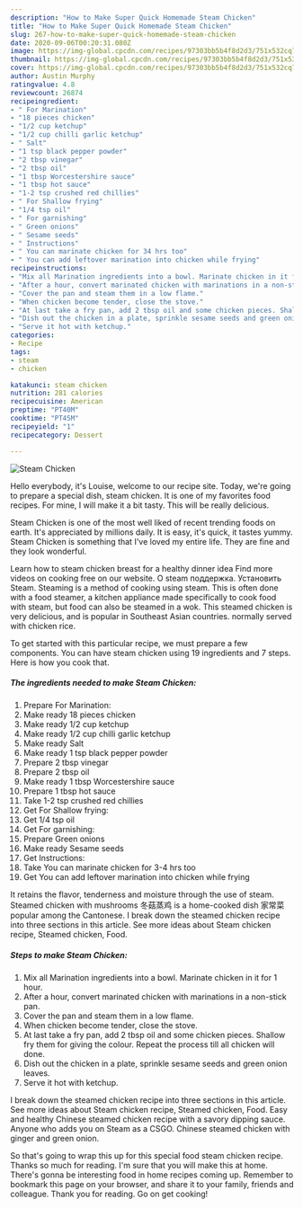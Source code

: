 ```yaml
---
description: "How to Make Super Quick Homemade Steam Chicken"
title: "How to Make Super Quick Homemade Steam Chicken"
slug: 267-how-to-make-super-quick-homemade-steam-chicken
date: 2020-09-06T00:20:31.080Z
image: https://img-global.cpcdn.com/recipes/97303bb5b4f8d2d3/751x532cq70/steam-chicken-recipe-main-photo.jpg
thumbnail: https://img-global.cpcdn.com/recipes/97303bb5b4f8d2d3/751x532cq70/steam-chicken-recipe-main-photo.jpg
cover: https://img-global.cpcdn.com/recipes/97303bb5b4f8d2d3/751x532cq70/steam-chicken-recipe-main-photo.jpg
author: Austin Murphy
ratingvalue: 4.8
reviewcount: 26874
recipeingredient:
- " For Marination"
- "18 pieces chicken"
- "1/2 cup ketchup"
- "1/2 cup chilli garlic ketchup"
- " Salt"
- "1 tsp black pepper powder"
- "2 tbsp vinegar"
- "2 tbsp oil"
- "1 tbsp Worcestershire sauce"
- "1 tbsp hot sauce"
- "1-2 tsp crushed red chillies"
- " For Shallow frying"
- "1/4 tsp oil"
- " For garnishing"
- " Green onions"
- " Sesame seeds"
- " Instructions"
- " You can marinate chicken for 34 hrs too"
- " You can add leftover marination into chicken while frying"
recipeinstructions:
- "Mix all Marination ingredients into a bowl. Marinate chicken in it for 1 hour."
- "After a hour, convert marinated chicken with marinations in a non-stick pan."
- "Cover the pan and steam them in a low flame."
- "When chicken become tender, close the stove."
- "At last take a fry pan, add 2 tbsp oil and some chicken pieces. Shallow fry them for giving the colour. Repeat the process till all chicken will done."
- "Dish out the chicken in a plate, sprinkle sesame seeds and green onion leaves."
- "Serve it hot with ketchup."
categories:
- Recipe
tags:
- steam
- chicken

katakunci: steam chicken 
nutrition: 281 calories
recipecuisine: American
preptime: "PT40M"
cooktime: "PT45M"
recipeyield: "1"
recipecategory: Dessert

---
```



![Steam Chicken](https://img-global.cpcdn.com/recipes/97303bb5b4f8d2d3/751x532cq70/steam-chicken-recipe-main-photo.jpg)

Hello everybody, it's Louise, welcome to our recipe site. Today, we're going to prepare a special dish, steam chicken. It is one of my favorites food recipes. For mine, I will make it a bit tasty. This will be really delicious.

Steam Chicken is one of the most well liked of recent trending foods on earth. It's appreciated by millions daily. It is easy, it's quick, it tastes yummy. Steam Chicken is something that I've loved my entire life. They are fine and they look wonderful.

Learn how to steam chicken breast for a healthy dinner idea Find more videos on cooking free on our website. О steam поддержка. Установить Steam. Steaming is a method of cooking using steam. This is often done with a food steamer, a kitchen appliance made specifically to cook food with steam, but food can also be steamed in a wok. This steamed chicken is very delicious, and is popular in Southeast Asian countries. normally served with chicken rice.


To get started with this particular recipe, we must prepare a few components. You can have steam chicken using 19 ingredients and 7 steps. Here is how you cook that.

<!--inarticleads1-->

##### The ingredients needed to make Steam Chicken:

1. Prepare  For Marination:
1. Make ready 18 pieces chicken
1. Make ready 1/2 cup ketchup
1. Make ready 1/2 cup chilli garlic ketchup
1. Make ready  Salt
1. Make ready 1 tsp black pepper powder
1. Prepare 2 tbsp vinegar
1. Prepare 2 tbsp oil
1. Make ready 1 tbsp Worcestershire sauce
1. Prepare 1 tbsp hot sauce
1. Take 1-2 tsp crushed red chillies
1. Get  For Shallow frying:
1. Get 1/4 tsp oil
1. Get  For garnishing:
1. Prepare  Green onions
1. Make ready  Sesame seeds
1. Get  Instructions:
1. Take  You can marinate chicken for 3-4 hrs too
1. Get  You can add leftover marination into chicken while frying


It retains the flavor, tenderness and moisture through the use of steam. Steamed chicken with mushrooms 冬菇蒸鸡 is a home-cooked dish 家常菜 popular among the Cantonese. I break down the steamed chicken recipe into three sections in this article. See more ideas about Steam chicken recipe, Steamed chicken, Food. 

<!--inarticleads2-->

##### Steps to make Steam Chicken:

1. Mix all Marination ingredients into a bowl. Marinate chicken in it for 1 hour.
1. After a hour, convert marinated chicken with marinations in a non-stick pan.
1. Cover the pan and steam them in a low flame.
1. When chicken become tender, close the stove.
1. At last take a fry pan, add 2 tbsp oil and some chicken pieces. Shallow fry them for giving the colour. Repeat the process till all chicken will done.
1. Dish out the chicken in a plate, sprinkle sesame seeds and green onion leaves.
1. Serve it hot with ketchup.


I break down the steamed chicken recipe into three sections in this article. See more ideas about Steam chicken recipe, Steamed chicken, Food. Easy and healthy Chinese steamed chicken recipe with a savory dipping sauce. Anyone who adds you on Steam as a CSGO. Chinese steamed chicken with ginger and green onion. 

So that's going to wrap this up for this special food steam chicken recipe. Thanks so much for reading. I'm sure that you will make this at home. There's gonna be interesting food in home recipes coming up. Remember to bookmark this page on your browser, and share it to your family, friends and colleague. Thank you for reading. Go on get cooking!
